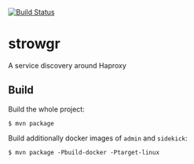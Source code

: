 [![Build Status](https://travis-ci.org/voyages-sncf-technologies/strowgr.svg?branch=develop)](https://travis-ci.org/voyages-sncf-technologies/strowgr)

# strowgr

A service discovery around Haproxy


## Build

Build the whole project:

```shell
$ mvn package
```

Build additionally docker images of `admin` and `sidekick`:
                  
```shell
$ mvn package -Pbuild-docker -Ptarget-linux
```

